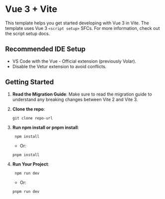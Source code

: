 # Vue 3 + Vite

This template helps you get started developing with Vue 3 in Vite. The template uses Vue 3 `<script setup>` SFCs. For more information, check out the script setup docs.

## Recommended IDE Setup

- VS Code with the Vue - Official extension (previously Volar).
- Disable the Vetur extension to avoid conflicts.

## Getting Started

1. **Read the Migration Guide**: Make sure to read the migration guide to understand any breaking changes between Vite 2 and Vite 3.

3. **Clone the repo**: 
    ```
    git clone repo-url
    ```

2. **Run npm install or pnpm install**:
    ```
     npm install
    ```
   - Or:
    ```
    pnpm install
    ```

3. **Run Your Project**:
    ```
     npm run dev
    ```
    - Or:
    ```
    pnpm run dev
